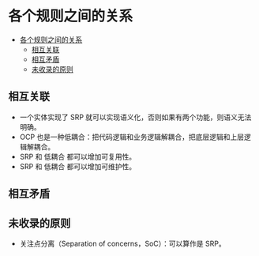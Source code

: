 # 各个规则之间的关系

<!-- TOC -->

- [各个规则之间的关系](#各个规则之间的关系)
    - [相互关联](#相互关联)
    - [相互矛盾](#相互矛盾)
    - [未收录的原则](#未收录的原则)

<!-- /TOC -->



## 相互关联
* 一个实体实现了 SRP 就可以实现语义化，否则如果有两个功能，则语义无法明确。
* OCP 也是一种低耦合：把代码逻辑和业务逻辑解耦合，把底层逻辑和上层逻辑解耦合。
* SRP 和 低耦合 都可以增加可复用性。
* SRP 和 低耦合 都可以增加可维护性。


## 相互矛盾


## 未收录的原则
* 关注点分离（Separation of concerns，SoC）：可以算作是 SRP。